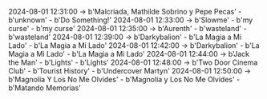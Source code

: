 2024-08-01 12:31:00 -> b'Malcriada, Mathilde Sobrino y Pepe Pecas' - b'unknown' - b'Do Something!'
2024-08-01 12:33:00 -> b'Slowme' - b'my curse' - b'my curse'
2024-08-01 12:35:00 -> b'Aurenth' - b'wasteland' - b'wasteland'
2024-08-01 12:39:00 -> b'Darkybalion' - b'La Magia a Mi Lado' - b'La Magia a Mi Lado'
2024-08-01 12:42:00 -> b'Darkybalion' - b'La Magia a Mi Lado' - b'La Magia a Mi Lado'
2024-08-01 12:44:00 -> b'Jack the Man' - b'Lights' - b'Lights'
2024-08-01 12:48:00 -> b'Two Door Cinema Club' - b'Tourist History' - b'Undercover Martyn'
2024-08-01 12:50:00 -> b'Magnolia Y Los No Me Olvides' - b'Magnolia y Los No Me Olvides' - b'Matando Memorias'
